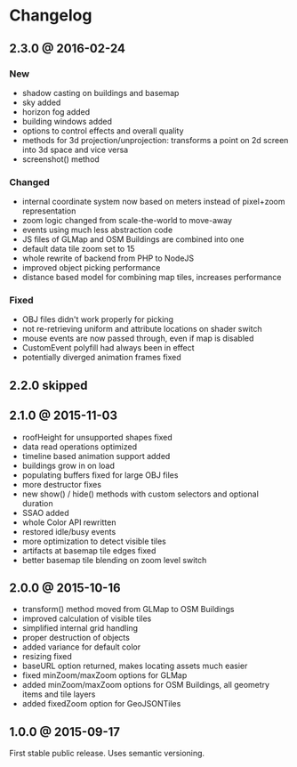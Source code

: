 
# Changelog

## 2.3.0 @ 2016-02-24

### New

- shadow casting on buildings and basemap
- sky added
- horizon fog added
- building windows added
- options to control effects and overall quality
- methods for 3d projection/unprojection: transforms a point on 2d screen into 3d space and vice versa
- screenshot() method

### Changed

- internal coordinate system now based on meters instead of pixel+zoom representation
- zoom logic changed from scale-the-world to move-away
- events using much less abstraction code
- JS files of GLMap and OSM Buildings are combined into one
- default data tile zoom set to 15
- whole rewrite of backend from PHP to NodeJS
- improved object picking performance
- distance based model for combining map tiles, increases performance

### Fixed

- OBJ files didn't work properly for picking
- not re-retrieving uniform and attribute locations on shader switch
- mouse events are now passed through, even if map is disabled
- CustomEvent polyfill had always been in effect
- potentially diverged animation frames fixed


## 2.2.0 skipped


## 2.1.0 @ 2015-11-03

- roofHeight for unsupported shapes fixed
- data read operations optimized
- timeline based animation support added
- buildings grow in on load
- populating buffers fixed for large OBJ files
- more destructor fixes
- new show() / hide() methods with custom selectors and optional duration
- SSAO added
- whole Color API rewritten
- restored idle/busy events
- more optimization to detect visible tiles
- artifacts at basemap tile edges fixed
- better basemap tile blending on zoom level switch 


## 2.0.0 @ 2015-10-16

- transform() method moved from GLMap to OSM Buildings
- improved calculation of visible tiles
- simplified internal grid handling
- proper destruction of objects
- added variance for default color
- resizing fixed
- baseURL option returned, makes locating assets much easier 
- fixed minZoom/maxZoom options for GLMap
- added minZoom/maxZoom options for OSM Buildings, all geometry items and tile layers
- added fixedZoom option for GeoJSONTiles

## 1.0.0 @ 2015-09-17

First stable public release.
Uses semantic versioning.
